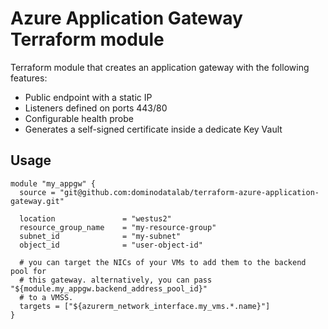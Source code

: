 # Azure Application Gateway Terraform module

Terraform module that creates an application gateway with the following features:
- Public endpoint with a static IP
- Listeners defined on ports 443/80
- Configurable health probe
- Generates a self-signed certificate inside a dedicate Key Vault

## Usage

```hcl
module "my_appgw" {
  source = "git@github.com:dominodatalab/terraform-azure-application-gateway.git"

  location               = "westus2"
  resource_group_name    = "my-resource-group"
  subnet_id              = "my-subnet"
  object_id              = "user-object-id"

  # you can target the NICs of your VMs to add them to the backend pool for
  # this gateway. alternatively, you can pass "${module.my_appgw.backend_address_pool_id}"
  # to a VMSS.
  targets = ["${azurerm_network_interface.my_vms.*.name}"]
}
```
